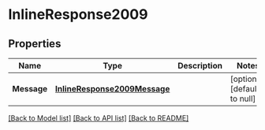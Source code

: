 # InlineResponse2009

## Properties
Name | Type | Description | Notes
------------ | ------------- | ------------- | -------------
**Message** | [**InlineResponse2009Message**](inline_response_200_9_message.md) |  | [optional] [default to null]

[[Back to Model list]](../README.md#documentation-for-models) [[Back to API list]](../README.md#documentation-for-api-endpoints) [[Back to README]](../README.md)


